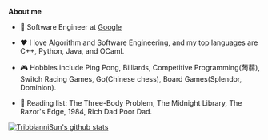 **About me**

- 💼 Software Engineer at [Google](https://about.google/)

- ❤️ I love Algorithm and Software Engineering, and my top languages are C++, Python, Java, and OCaml. 

- 🎮 Hobbies include Ping Pong, Billiards, Competitive Programming(蒟蒻), Switch Racing Games, Go(Chinese chess), Board Games(Splendor, Dominion). 

- 📖 Reading list: The Three-Body Problem, The Midnight Library, The Razor's Edge, 1984, Rich Dad Poor Dad.

[![TribbianniSun's github stats](https://github-readme-stats.vercel.app/api?username=TribbianniSun&show_icons=true&theme=tokyonight)](https://github.com/anuraghazra/github-readme-stats)
